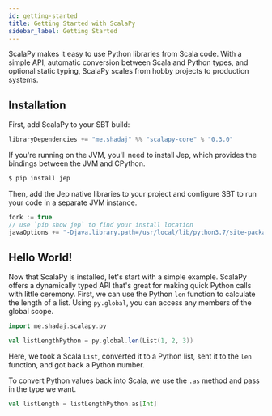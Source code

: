 ```yaml
---
id: getting-started
title: Getting Started with ScalaPy
sidebar_label: Getting Started
---
```


ScalaPy makes it easy to use Python libraries from Scala code. With a simple API, automatic conversion between Scala and Python types, and optional static typing, ScalaPy scales from hobby projects to production systems.

## Installation
First, add ScalaPy to your SBT build:
```scala
libraryDependencies += "me.shadaj" %% "scalapy-core" % "0.3.0"
```

If you're running on the JVM, you'll need to install Jep, which provides the bindings between the JVM and CPython.

```bash
$ pip install jep
```

Then, add the Jep native libraries to your project and configure SBT to run your code in a separate JVM instance.

```scala
fork := true
// use `pip show jep` to find your install location
javaOptions += "-Djava.library.path=/usr/local/lib/python3.7/site-packages/jep"
```

## Hello World!
Now that ScalaPy is installed, let's start with a simple example. ScalaPy offers a dynamically typed API that's great for making quick Python calls with little ceremony. First, we can use the Python `len` function to calculate the length of a list. Using `py.global`, you can access any members of the global scope.

```scala mdoc
import me.shadaj.scalapy.py

val listLengthPython = py.global.len(List(1, 2, 3))
```

Here, we took a Scala `List`, converted it to a Python list, sent it to the `len` function, and got back a Python number.

To convert Python values back into Scala, we use the `.as` method and pass in the type we want.

```scala mdoc
val listLength = listLengthPython.as[Int]
```
